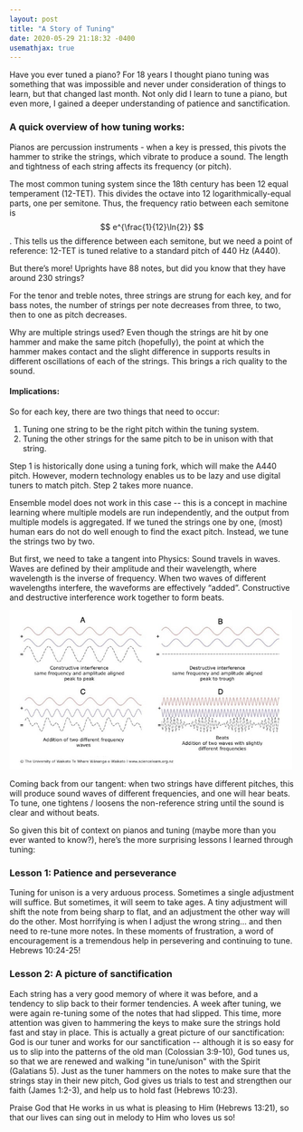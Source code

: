 ```yaml
---
layout: post
title: "A Story of Tuning"
date: 2020-05-29 21:18:32 -0400
usemathjax: true
---
```


Have you ever tuned a piano? For 18 years I thought piano tuning was something that was impossible and never under consideration of things to learn, but that changed last month. Not only did I learn to tune a piano, but even more, I gained a deeper understanding of patience and sanctification.

### A quick overview of how tuning works:

Pianos are percussion instruments - when a key is pressed, this pivots the hammer to strike the strings, which vibrate to produce a sound. The length and tightness of each string affects its frequency (or pitch).

The most common tuning system since the 18th century has been 12 equal temperament (12-TET). This divides the octave into 12 logarithmically-equal parts, one per semitone. Thus, the frequency ratio between each semitone is $$ e^{\frac{1}{12}\ln{2}} $$. This tells us the difference between each semitone, but we need a point of reference: 12-TET is tuned relative to a standard pitch of 440 Hz (A440).

But there’s more! Uprights have 88 notes, but did you know that they have around 230 strings?

For the tenor and treble notes, three strings are strung for each key, and for bass notes, the number of strings per note decreases from three, to two, then to one as pitch decreases.

Why are multiple strings used? Even though the strings are hit by one hammer and make the same pitch (hopefully), the point at which the hammer makes contact and the slight difference in supports results in different oscillations of each of the strings. This brings a rich quality to the sound.

#### Implications:
So for each key, there are two things that need to occur:
1. Tuning one string to be the right pitch within the tuning system.
2. Tuning the other strings for the same pitch to be in unison with that string.

Step 1 is historically done using a tuning fork, which will make the A440 pitch. However, modern technology enables us to be lazy and use digital tuners to match pitch.
Step 2 takes more nuance.

Ensemble model does not work in this case -- this is a concept in machine learning where multiple models are run independently, and the output from multiple models is aggregated.
If we tuned the strings one by one, (most) human ears do not do well enough to find the exact pitch. Instead, we tune the strings two by two.

But first, we need to take a tangent into Physics: Sound travels in waves. Waves are defined by their amplitude and their wavelength, where wavelength is the inverse of frequency. When two waves of different wavelengths interfere, the waveforms are effectively “added”. Constructive and destructive interference work together to form beats.

<img src="/assets/sound_wave_interference.jpg" width="500">

Coming back from our tangent: when two strings have different pitches, this will produce sound waves of different frequencies, and one will hear beats. To tune, one tightens / loosens the non-reference string until the sound is clear and without beats.

So given this bit of context on pianos and tuning (maybe more than you ever wanted to know?), here’s the more surprising lessons I learned through tuning:

### Lesson 1: Patience and perseverance
Tuning for unison is a very arduous process. Sometimes a single adjustment will suffice. But sometimes, it will seem to take ages. A tiny adjustment will shift the note from being sharp to flat, and an adjustment the other way will do the other. Most horrifying is when I adjust the wrong string… and then need to re-tune more notes. In these moments of frustration, a word of encouragement is a tremendous help in persevering and continuing to tune. Hebrews 10:24-25!

### Lesson 2: A picture of sanctification
Each string has a very good memory of where it was before, and a tendency to slip back to their former tendencies. A week after tuning, we were again re-tuning some of the notes that had slipped. This time, more attention was given to hammering the keys to make sure the strings hold fast and stay in place. This is actually a great picture of our sanctification: God is our tuner and works for our sanctification -- although it is so easy for us to slip into the patterns of the old man (Colossian 3:9-10), God tunes us, so that we are renewed and walking "in tune/unison" with the Spirit (Galatians 5). Just as the tuner hammers on the notes to make sure that the strings stay in their new pitch, God gives us trials to test and strengthen our faith (James 1:2-3), and help us to hold fast (Hebrews 10:23).

Praise God that He works in us what is pleasing to Him (Hebrews 13:21), so that our lives can sing out in melody to Him who loves us so!

